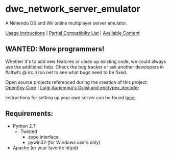dwc_network_server_emulator   
===========================
  
A Nintendo DS and Wii online multiplayer server emulator.

[Usage Instructions](https://web.archive.org/web/20180613062128/https://github.com/polaris-/dwc_network_server_emulator/wiki) | [Partial Compatibilty List](https://web.archive.org/web/20180613062128/https://github.com/polaris-/dwc_network_server_emulator/wiki/Compatibility) | [Available Content](https://web.archive.org/web/20180613062128/https://github.com/polaris-/dwc_network_server_emulator/wiki/Nintendo-DS-Download-Content)

WANTED: More programmers!
-------------------------
Whether it's to add new features or clean up existing code, we could always use the additional help. Check the bug tracker or ask another developers in #altwfc @ irc.rizon.net to see what bugs need to be fixed.  

Open source projects referenced during the creation of this project: [OpenSpy Core](https://github.com/sfcspanky/Openspy-Core/) | [Luigi Auriemma's Gslist and enctypex_decoder](http://aluigi.altervista.org/papers.htm)

Instructions for setting up your own server can be found [here](https://web.archive.org/web/20190331135607/https://github.com/barronwaffles/dwc_network_server_emulator/wiki/Setting-up-a-server-from-a-fresh-installation-of-Linux).

Requirements:
-------------
 - Python 2.7
   - Twisted
     - zope.interface
     - pywin32 (for Windows users only)
 - Apache (or your favorite httpd)
